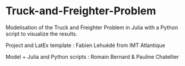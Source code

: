 # Truck-and-Freighter-Problem
Modelisation of the Truck and Freighter Problem in Julia with a Python script to visualize the results.


Project and LatEx template : Fabien Lehuédé from IMT Atlantique

Model + Julia and Python scripts : Romain Bernard & Pauline Chatellier
